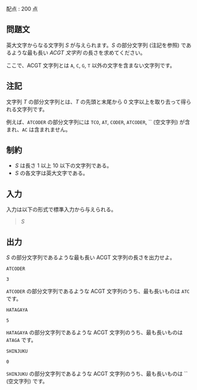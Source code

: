配点 : $200$ 点

## 問題文

英大文字からなる文字列 $S$ が与えられます。$S$ の部分文字列 (注記を参照) であるような最も長い *ACGT 文字列* の長さを求めてください。

ここで、ACGT 文字列とは `A`, `C`, `G`, `T` 以外の文字を含まない文字列です。

## 注記

文字列 $T$ の部分文字列とは、$T$ の先頭と末尾から $0$ 文字以上を取り去って得られる文字列です。

例えば、`ATCODER` の部分文字列には `TCO`, `AT`, `CODER`, `ATCODER`, `` (空文字列) が含まれ、`AC` は含まれません。

## 制約

- $S$ は長さ $1$ 以上 $10$ 以下の文字列である。
- $S$ の各文字は英大文字である。

## 入力

入力は以下の形式で標準入力から与えられる。

> $S$

## 出力

$S$ の部分文字列であるような最も長い ACGT 文字列の長さを出力せよ。

```input1
ATCODER
```

```output1
3
```

`ATCODER` の部分文字列であるような ACGT 文字列のうち、最も長いものは `ATC` です。

```input2
HATAGAYA
```

```output2
5
```

`HATAGAYA` の部分文字列であるような ACGT 文字列のうち、最も長いものは `ATAGA` です。

```input3
SHINJUKU
```

```output3
0
```

`SHINJUKU` の部分文字列であるような ACGT 文字列のうち、最も長いものは `` (空文字列) です。